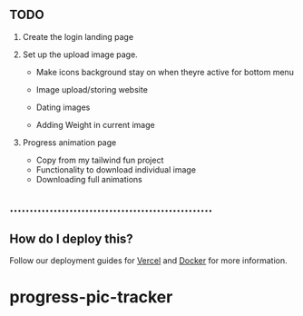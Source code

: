 ## TODO

1. Create the login landing page
2. Set up the upload image page.

   - Make icons background stay on when theyre active for bottom menu

   - Image upload/storing website
   - Dating images
   - Adding Weight in current image

3. Progress animation page

   - Copy from my tailwind fun project
   - Functionality to download individual image
   - Downloading full animations

## ...................................................

## How do I deploy this?

Follow our deployment guides for [Vercel](https://create.t3.gg/en/deployment/vercel) and [Docker](https://create.t3.gg/en/deployment/docker) for more information.

# progress-pic-tracker

